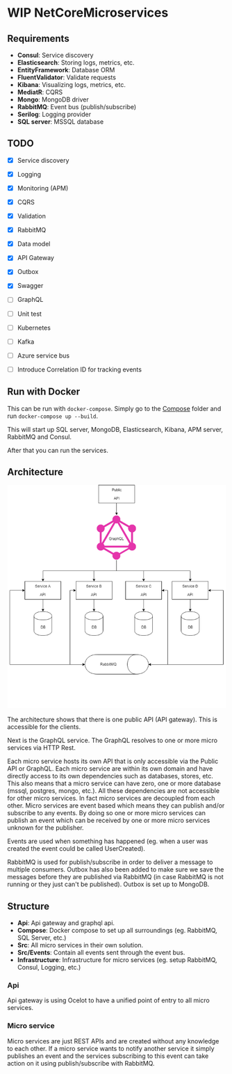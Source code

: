 # WIP NetCoreMicroservices

## Requirements
 - **Consul**: Service discovery
 - **Elasticsearch**: Storing logs, metrics, etc.
 - **EntityFramework**: Database ORM
 - **FluentValidator**: Validate requests
 - **Kibana**: Visualizing logs, metrics, etc.
 - **MediatR**: CQRS
 - **Mongo**: MongoDB driver
 - **RabbitMQ**: Event bus (publish/subscribe)
 - **Serilog**: Logging provider
 - **SQL server**: MSSQL database

## TODO
 - [x] Service discovery
 - [x] Logging
 - [x] Monitoring (APM)
 - [x] CQRS
 - [x] Validation
 - [x] RabbitMQ
 - [x] Data model
 - [x] API Gateway
 - [x] Outbox
 - [x] Swagger
 - [ ] GraphQL
 - [ ] Unit test
 - [ ] Kubernetes
 - [ ] Kafka
 - [ ] Azure service bus
 - [ ] Introduce Correlation ID for tracking events


## Run with Docker
This can be run with `docker-compose`.
Simply go to the [Compose](/Compose) folder and run `docker-compose up --build`.

This will start up SQL server, MongoDB, Elasticsearch, Kibana, APM server, RabbitMQ and Consul.

After that you can run the services.

## Architecture
![Micro services architecture](microservices_architecture.png "Micro services archivecture")

The architecture shows that there is one public API (API gateway). This is accessible for the clients.

Next is the GraphQL service. The GraphQL resolves to one or more micro services via HTTP Rest.

Each micro service hosts its own API that is only accessible via the Public API or GraphQL. Each micro service are within its own domain and have directly access to its own dependencies such as databases, stores, etc. This also means that a micro service can have zero, one or more database (mssql, postgres, mongo, etc.). All these dependencies are not accessible for other micro services. In fact micro services are decoupled from each other.
Micro services are event based which means they can publish and/or subscribe to any events. By doing so one or more micro services can publish an event which can be received by one or more micro services unknown for the publisher.

Events are used when something has happened (eg. when a user was created the event could be called UserCreated).

RabbitMQ is used for publish/subscribe in order to deliver a message to multiple consumers.
Outbox has also been added to make sure we save the messages before they are published via RabbitMQ (in case RabbitMQ is not running or they just can't be published). Outbox is set up to MongoDB.

## Structure
- **Api**: Api gateway and graphql api.
- **Compose**: Docker compose to set up all surroundings (eg. RabbitMQ, SQL Server, etc.)
- **Src**: All micro services in their own solution.
- **Src/Events**: Contain all events sent through the event bus.
- **Infrastructure**: Infrastructure for micro services (eg. setup RabbitMQ, Consul, Logging, etc.)

### Api
Api gateway is using Ocelot to have a unified point of entry to all micro services.


### Micro service
Micro services are just REST APIs and are created without any knowledge to each other. If a micro service wants to notify another service it simply publishes an event and the services subscribing to this event can take action on it using publish/subscribe with RabbitMQ.


